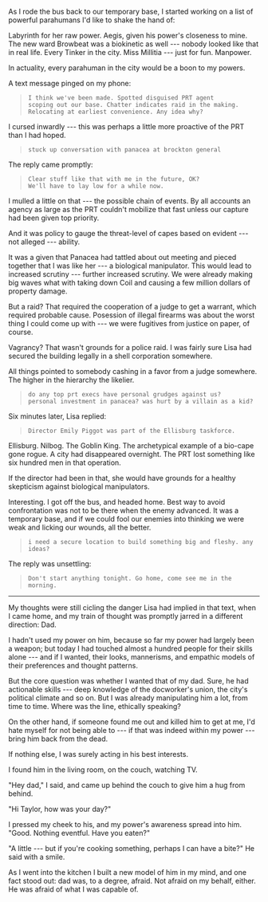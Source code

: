 As I rode the bus back to our temporary base, I started working on a list of powerful
parahumans I'd like to shake the hand of:

Labyrinth for her raw power. Aegis, given his power's closeness to mine. The new ward
Browbeat was a biokinetic as well --- nobody looked like that in real life. Every Tinker
in the city. Miss Millitia --- just for fun. Manpower.

In actuality, every parahuman in the city would be a boon to my powers.

A text message pinged on my phone:

> ~~~
> I think we've been made. Spotted disguised PRT agent 
> scoping out our base. Chatter indicates raid in the making.
> Relocating at earliest convenience. Any idea why?
> ~~~

I cursed inwardly --- this was perhaps a little more proactive of the PRT than I had hoped.

> ~~~
> stuck up conversation with panacea at brockton general
> ~~~

The reply came promptly:

> ~~~
> Clear stuff like that with me in the future, OK?
> We'll have to lay low for a while now.
> ~~~

I mulled a little on that --- the possible chain of events. By all accounts an agency as large
as the PRT couldn't mobilize that fast unless our capture had been given top priority.

And it was policy to gauge the threat-level of capes based on evident --- not alleged --- ability.

It was a given that Panacea had tattled about out meeting and pieced together that I was like
her --- a biological manipulator. This would lead to increased scrutiny --- further increased
scrutiny. We were already making big waves what with taking down Coil and causing a few
million dollars of property damage.

But a raid? That required the cooperation of a judge to get a warrant, which required probable
cause. Posession of illegal firearms was about the worst thing I could come up with --- we were
fugitives from justice on paper, of course.

Vagrancy? That wasn't grounds for a police raid. I was fairly sure Lisa had secured the building
legally in a shell corporation somewhere.

All things pointed to somebody cashing in a favor from a judge somewhere. The higher in the 
hierarchy the likelier.

> ~~~
> do any top prt execs have personal grudges against us?
> personal investment in panacea? was hurt by a villain as a kid?
> ~~~

Six minutes later, Lisa replied:

> ~~~
> Director Emily Piggot was part of the Ellisburg taskforce.
> ~~~

Ellisburg. Nilbog. The Goblin King. The archetypical example of a bio-cape gone rogue. A city
had disappeared overnight. The PRT lost something like six hundred men in that operation.

If the director had been in that, she would have grounds for a healthy skepticism against
biological manipulators.

Interesting. I got off the bus, and headed home. Best way to avoid confrontation was not
to be there when the enemy advanced. It was a temporary base, and if we could fool our enemies into
thinking we were weak and licking our wounds, all the better.

> ~~~
> i need a secure location to build something big and fleshy. any ideas?
> ~~~

The reply was unsettling:

> ~~~
> Don't start anything tonight. Go home, come see me in the morning.
> ~~~

----

My thoughts were still cicling the danger Lisa had implied in that text, when I came
home, and my train of thought was promptly jarred in a different direction: Dad.

I hadn't used my power on him, because so far my power had largely been a weapon; but today
I had touched almost a hundred people for their skills alone --- and if I wanted, their looks,
mannerisms, and empathic models of their preferences and thought patterns.

But the core question was whether I wanted that of my dad. Sure, he had actionable skills ---
deep knowledge of the docworker's union, the city's political climate and so on. But I was already
manipulating him a lot, from time to time. Where was the line, ethically speaking?

On the other hand, if someone found me out and killed him to get at me, I'd hate myself for not being
able to --- if that was indeed within my power --- bring him back from the dead.

If nothing else, I was surely acting in his best interests.

I found him in the living room, on the couch, watching TV.

"Hey dad," I said, and came up behind the couch to give him a hug from behind.

"Hi Taylor, how was your day?"

I pressed my cheek to his, and my power's awareness spread into him.
"Good. Nothing eventful. Have you eaten?"

"A little --- but if you're cooking something, perhaps I can have a bite?" He said with a smile.

As I went into the kitchen I built a new model of him in my mind, and one fact stood out: dad was,
to a degree, afraid. Not afraid on my behalf, either. He was afraid of what I was capable of.
